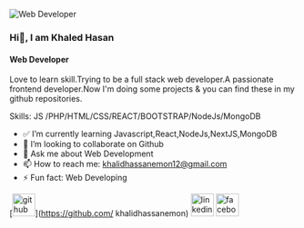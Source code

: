 ![Web Developer](https://media-exp1.licdn.com/dms/image/C4E03AQG-IPJzkio5Ig/profile-displayphoto-shrink_200_200/0/1621149128710?e=1655942400&v=beta&t=e90YQjfXyucOljfh3Z4SKkxBizsyY--jv3mHX35eP0w)


### Hi👋, I am Khaled Hasan
#### Web Developer

Love to learn skill.Trying to be a full stack web developer.A passionate frontend developer.Now I'm doing some projects & you can find these in my github repositories.

Skills: JS /PHP/HTML/CSS/REACT/BOOTSTRAP/NodeJs/MongoDB

- ✅ I’m currently learning Javascript,React,NodeJs,NextJS,MongoDB 
- 👯 I’m looking to collaborate on Github 
- 💬 Ask me about Web Development 
- 📫 How to reach me: khalidhassanemon12@gmail.com 
- ⚡ Fun fact: Web Developing 


[<img src='https://cdn.jsdelivr.net/npm/simple-icons@3.0.1/icons/github.svg' alt='github' height='40'>](https://github.com/ khalidhassanemon)  [<img src='https://cdn.jsdelivr.net/npm/simple-icons@3.0.1/icons/linkedin.svg' alt='linkedin' height='40'>](https://www.linkedin.com/in/https://www.linkedin.com/in/khaled-hasan-ab230b212//)  [<img src='https://cdn.jsdelivr.net/npm/simple-icons@3.0.1/icons/facebook.svg' alt='facebook' height='40'>](https://www.facebook.com/https://www.facebook.com/kh.emon.33)  

<a href='https://archiveprogram.github.com/'><a href='https://getbootstrap.com/'>
